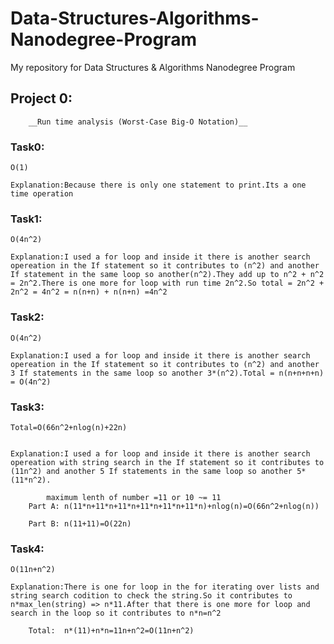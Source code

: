 # Data-Structures-Algorithms-Nanodegree-Program
My repository for Data Structures &amp; Algorithms Nanodegree Program


## Project 0:
 		__Run time analysis (Worst-Case Big-O Notation)__



### Task0:

	O(1)

	Explanation:Because there is only one statement to print.Its a one time operation



### Task1:

	O(4n^2)

	Explanation:I used a for loop and inside it there is another search opereation in the If statement so it contributes to (n^2) and another If statement in the same loop so another(n^2).They add up to n^2 + n^2 = 2n^2.There is one more for loop with run time 2n^2.So total = 2n^2 + 2n^2 = 4n^2 = n(n+n) + n(n+n) =4n^2



### Task2:

	O(4n^2)

	Explanation:I used a for loop and inside it there is another search opereation in the If statement so it contributes to (n^2) and another 3 If statements in the same loop so another 3*(n^2).Total = n(n+n+n+n) = O(4n^2)



### Task3:

	Total=O(66n^2+nlog(n)+22n)
	

	Explanation:I used a for loop and inside it there is another search opereation with string search in the If statement so it contributes to (11n^2) and another 5 If statements in the same loop so another 5*(11*n^2).

			maximum lenth of number =11 or 10 ~= 11
		Part A:	n(11*n+11*n+11*n+11*n+11*n+11*n)+nlog(n)=O(66n^2+nlog(n))

		Part B: n(11+11)=O(22n)

### Task4:

	O(11n+n^2)

	Explanation:There is one for loop in the for iterating over lists and string search codition to check the string.So it contributes to n*max_len(string) => n*11.After that there is one more for loop and search in the loop so it contributes to n*n=n^2
		
		Total:	n*(11)+n*n=11n+n^2=O(11n+n^2)

